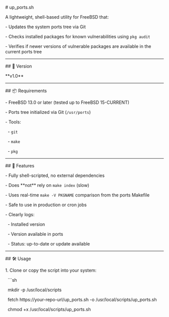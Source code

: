 \# up\_ports.sh



A lightweight, shell-based utility for FreeBSD that:



\- Updates the system ports tree via Git

\- Checks installed packages for known vulnerabilities using `pkg audit`

\- Verifies if newer versions of vulnerable packages are available in the current ports tree



---



\## 🔖 Version



\*\*v1.0\*\*



---



\## 📦 Requirements



\- FreeBSD 13.0 or later (tested up to FreeBSD 15-CURRENT)

\- Ports tree initialized via Git (`/usr/ports`)

\- Tools:

&nbsp; - `git`

&nbsp; - `make`

&nbsp; - `pkg`



---



\## 🚀 Features



\- Fully shell-scripted, no external dependencies

\- Does \*\*not\*\* rely on `make index` (slow)

\- Uses real-time `make -V PKGNAME` comparison from the ports Makefile

\- Safe to use in production or cron jobs

\- Clearly logs:

&nbsp; - Installed version

&nbsp; - Version available in ports

&nbsp; - Status: up-to-date or update available



---



\## 🛠 Usage



1\. Clone or copy the script into your system:

&nbsp;  ```sh

&nbsp;  mkdir -p /usr/local/scripts

&nbsp;  fetch https://your-repo-url/up\_ports.sh -o /usr/local/scripts/up\_ports.sh

&nbsp;  chmod +x /usr/local/scripts/up\_ports.sh

